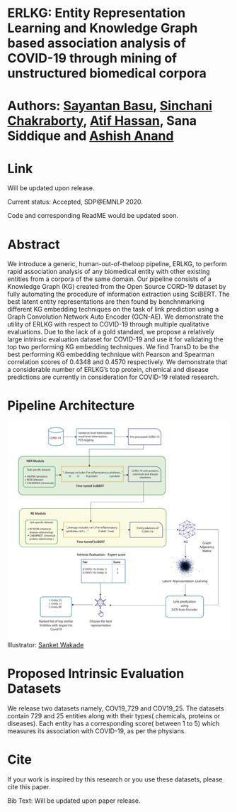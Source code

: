 # ERLKG: Entity Representation Learning and Knowledge Graph based association analysis of COVID-19 through mining of unstructured biomedical corpora
# Authors: [Sayantan Basu](https://www.linkedin.com/in/sayantan-basu-a29861a1/), [Sinchani Chakraborty](https://www.linkedin.com/in/sinchani-chakraborty-087321ab/), [Atif Hassan](https://www.linkedin.com/in/atif-hassan-1a8a45127/), Sana Siddique and [Ashish Anand](https://www.linkedin.com/in/anandashish/)
# Link
Will be updated upon release.

Current status: Accepted, SDP@EMNLP 2020.

Code and corresponding ReadME would be updated soon.
# Abstract
We introduce a generic, human-out-of-theloop pipeline, ERLKG, to perform rapid association analysis of any biomedical entity with other existing entities from a corpora of
the same domain. Our pipeline consists of a Knowledge Graph (KG) created from the Open Source CORD-19 dataset by fully automating the procedure of information extraction using SciBERT. The best latent entity representations are then found by benchnmarking different KG embedding techniques on the task of link prediction using a Graph Convolution Network Auto Encoder (GCN-AE). We demonstrate the utility of ERLKG with respect to COVID-19 through multiple qualitative evaluations. Due to the lack of a gold standard, we propose a relatively large intrinsic evaluation dataset for COVID-19 and use it for validating the top two performing KG embedding techniques. We find TransD to be the best performing KG embedding technique with Pearson and Spearman correlation scores of 0.4348 and 0.4570 respectively. We demonstrate that a considerable number of ERLKG’s top protein, chemical and disease predictions are currently in consideration for COVID-19 related research.
# Pipeline Architecture
![ERLKG diagram](Images/ERLKG_pipeline.jpg)
Illustrator: [Sanket Wakade](https://www.linkedin.com/in/sanket-wakade/)
# Proposed Intrinsic Evaluation Datasets
We release two datasets namely, COV19_729 and COV19_25. The datasets contain 729 and 25 entities along with their types( chemicals, proteins or diseases). Each entity has a corresponding score( between 1 to 5) which measures its association with COVID-19, as per the physians.
# Cite
If your work is inspired by this research or you use these datasets, please cite this paper.

Bib Text: Will be updated upon paper release.
